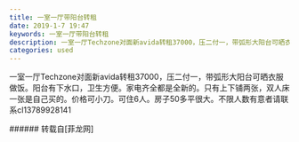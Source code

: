 ```yaml
---
title: 一室一厅带阳台转租
date: 2019-1-7 19:47
keywords: 一室一厅带阳台转租
description: 一室一厅Techzone对面新avida转租37000，压二付一，带弧形大阳台可晒衣服做饭。阳台有下水口，卫生方便。家电齐全都是全新的。只有上下铺两张，双人床一张是自己买的。价格可小刀。可住6人。房子50多平很大。不限人数有意者请联系cl13789928141
categories: used
---
```

<td class="t_f" id="postmessage_2635573">

一室一厅Techzone对面新avida转租37000，压二付一，带弧形大阳台可晒衣服做饭。阳台有下水口，卫生方便。家电齐全都是全新的。只有上下铺两张，双人床一张是自己买的。价格可小刀。可住6人。房子50多平很大。不限人数有意者请联系cl13789928141<br/>
</td>
###### 转载自[菲龙网]